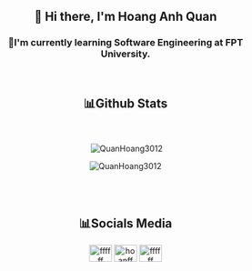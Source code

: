 ### <h2 align="center">  👋 Hi there, I'm Hoang Anh Quan</h2>
<h3 align="center">🚀I'm currently learning Software Engineering at FPT University.</h3>
<br>
<h2 align="center">📊Github Stats</h2>
<br>
<div align="center">
  <p>&nbsp;<img align="center" src="https://github-readme-stats.vercel.app/api/top-langs/?username=QuanHoang3012&hide_progress=true&theme=dracula" alt="QuanHoang3012" /></p>
  <p><img align="center" src="https://github-readme-streak-stats.herokuapp.com/?user=QuanHoang3012&theme=dracula" alt="QuanHoang3012" /></p>
  &nbsp;
  &nbsp;
  &nbsp;
</div>
<br>
<h2 align="center">📊Socials Media</h2>
<div align="center">
  <a href="https://linkedin.com/in/quanhoang3012" target="blank"><img align="center" src="https://raw.githubusercontent.com/rahuldkjain/github-profile-readme-generator/master/src/images/icons/Social/linked-in-alt.svg" alt="ffffff" height="30" width="40" /></a>
<a href="https://fb.com/hoangquanjmg" target="blank"><img align="center" src="https://raw.githubusercontent.com/rahuldkjain/github-profile-readme-generator/master/src/images/icons/Social/facebook.svg" alt="hoanff" height="30" width="40" /></a>
<a href="https://instagram.com/qunn_30" target="blank"><img align="center" src="https://raw.githubusercontent.com/rahuldkjain/github-profile-readme-generator/master/src/images/icons/Social/instagram.svg" alt="ffffff" height="30" width="40" /></a>
</div>
